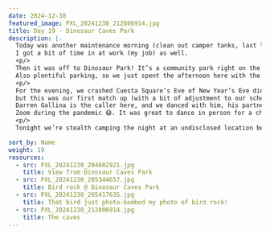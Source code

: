```yaml
---
date: 2024-12-30
featured_image: PXL_20241230_212806914.jpg
title: Day 19 - Dinosaur Caves Park
description: |-
  Today was another maintenance morning (clean out camper tanks, last laundry while we had easy access at the RV park. 
  I got a bit of time in at work (my job) as well.
  <p/>
  Then it was off to Dinosaur Park! It’s a community park right on the ocean’s edge, so great views! (All photos below are from here.)
  Also plentiful parking, so we just spent the afternoon here with the camper hitched. Relaxing and working (day job again).
  <p/>
  For the evening, we crashed Cuesta Square’s Eve of New Year’s Eve dinner and square dance! We’ve been looking in each city, 
  but this was our first match up (with a bit of adjustment to our schedule) to actually attend a dance. 🎉💃🕺🏻🔲  
  Darren Gallina is the caller here, and we danced with him, his partner Thom, and some members of this club weekly through 
  Zoom during the pandemic 😷. It was great to dance in person for a change. 😆 (We forgot to take a photo with them. 😞)
  <p/>
  Tonight we’re stealth camping the night at an undisclosed location before heading to the Santa Barbara area tomorrow. See you there!

sort_by: Name
weight: 19
resources:
  - src: PXL_20241230_204602921.jpg
    title: View from Dinosaur Caves Park
  - src: PXL_20241230_205344657.jpg
    title: Bird rock @ Dinosaur Caves Park
  - src: PXL_20241230_205417635.jpg
    title: That bird just photo-bombed my photo of bird rock!
  - src: PXL_20241230_212806914.jpg
    title: The caves
---
```

